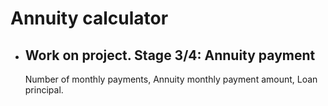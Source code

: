 # Annuity calculator
- Work on project. Stage 3/4: Annuity payment
    -
    Number of monthly payments,
    Annuity monthly payment amount,
    Loan principal.
